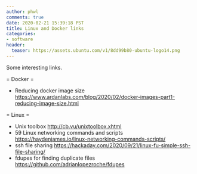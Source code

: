 ```yaml
---
author: phwl
comments: true
date: 2020-02-21 15:39:18 PST
title: Linux and Docker links
categories:
- software
header:
  teaser: https://assets.ubuntu.com/v1/8dd99b80-ubuntu-logo14.png
---
```

Some interesting links.

= Docker =
 * Reducing docker image size <https://www.ardanlabs.com/blog/2020/02/docker-images-part1-reducing-image-size.html>

= Linux =
 * Unix toolbox <http://cb.vu/unixtoolbox.xhtml>
 * 59 Linux networking commands and scripts <https://haydenjames.io/linux-networking-commands-scripts/>
 * ssh file sharing <https://hackaday.com/2020/09/21/linux-fu-simple-ssh-file-sharing/>
 * fdupes for finding duplicate files <https://github.com/adrianlopezroche/fdupes>
